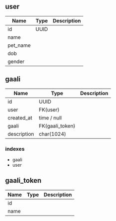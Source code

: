 ## user

| Name     | Type | Description |
| -------- | ---- | ----------- |
| id       | UUID |             |
| name     |      |             |
| pet_name |      |             |
| dob      |      |             |
| gender   |      |             |

## gaali

| Name        | Type            | Description |
| ----------- | --------------- | ----------- |
| id          | UUID            |             |
| user        | FK(user)        |             |
| created_at  | time / null     |             |
| gaali       | FK(gaali_token) |             |
| description | char(1024)      |             |

### indexes

- gaali
- user

## gaali_token

| Name | Type | Description |
| ---- | ---- | ----------- |
| id   |      |             |
| name |      |             |
